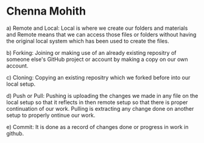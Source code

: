 # Chenna Mohith

a) Remote and Local: Local is where we create our folders and materials and Remote means that we can access those files or folders without having the original local system which has been used to create the files.

b) Forking: Joining or making use of an already existing repositry of someone else's GitHub project or account by making a copy on our own account.

c) Cloning: Copying an existing repositry which we forked before into our local setup.

d) Push or Pull: Pushing is uploading the changes we made in any file on the local setup so that it reflects in then remote setup so that there is proper continuation of our work. Pulling is extracting any change done on another setup to properly ontinue our work.

e) Commit: It is done as a record of changes done or progress in work in github.

